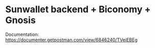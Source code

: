 # Sunwallet backend + Biconomy + Gnosis

Documentation: https://documenter.getpostman.com/view/6846240/TVeiEBEg
